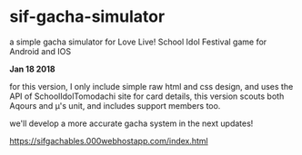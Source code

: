 # sif-gacha-simulator
a simple gacha simulator for Love Live! School Idol Festival game for Android and IOS

**Jan 18 2018**

for this version, I only include simple raw html and css design, and uses the API of SchoolIdolTomodachi site for card details, this version scouts both Aqours and µ's unit, and includes support members too.

we'll develop a more accurate gacha system in the next updates!

https://sifgachables.000webhostapp.com/index.html
